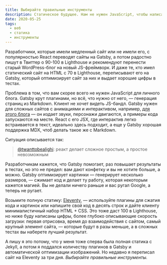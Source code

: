```yaml
---
title: Выбирайте правильные инструменты
description: Статическое будущее. Нам не нужен JavaScript, чтобы написать сайт с текстом и картинками.
date: 2020-05-25
tags:
  - веб
  - статика
  - инструменты
---
```


Разработчики, которые имели медленный сайт или не имели его, с популярностью React переводят сайты на Gatsby, а потом радостно пишут в Твиттер о 90-100 в Lighthouse и рекомендуют перенести старый WordPress-блог на новый JS-фреймворк. И даже те, кто имел статический сайт на HTML с 70 в Lighthouse, переписывают его на Gatsby, который оптимизирует сайт за них и выдает хорошие цифры в тестах.

Проблема в том, что вам скорее всего не нужен JavaScript для личного блога. Gatsby крут плагинами, но всё, что нужно от него, — генерация страниц из Markdown. Клиент не хочет видеть JS-бандл. Gatsby нужен для сложных сайтов с анимациями и интерактивом, например, [для этого блога](https://joshwcomeau.com/) — он издает звуки, персонажи двигаются, а примеры кода запускаются на месте. React с его JSX, где интерактив легко встраивается в текст, идеально здесь подходит, а еще у Gatsby хорошая поддержка MDX, чтоб делать такое же с Markdown.

Ситуация описывается так:
> [@twanttobealighi](https://twitter.com/twanttobealighi/status/1225769570335698944): реакт делает сложное простым, а простое невозможным

Разработчикам кажется, что Gatsby помогает, раз повышает результаты в тестах, но это не предел: вам дают конфетку и вы не хотите больше, а можно. Gatsby оптимизирует картинки — генерирует несколько размеров, — сжимает код и делает ту работу, которая некоторым кажется магией. Вы не делали ничего раньше и вас ругал Google, а теперь не ругает.

Возьмите полную статику: [Eleventy](https://11ty.dev), — используйте плагины для сжатия кода и картинок или напишите свой код в десять строк и дайте клиенту минималистичный набор HTML + CSS. Это тоже даст 100 в Lighthouse, но ниже буду написаны цифры, более глубоко описывающие скорость загрузки: первая отрисовка, время до взаимодействия с сайтом, самый крупный элемент сайта, — которые будут в разы меньше, а в сложных тестах вы наберете лучший результат.

А пишу я это потому, что у меня тоже сперва была полная статика с Jekyll, а потом я поддался количеству плагинов в Gatsby и автоматической оптимизации изображений. Но недавно я переписал сайт на Eleventy за три дня. _Выбирайте правильные инструменты._

